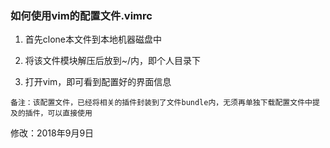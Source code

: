 
### 如何使用vim的配置文件.vimrc


1. 首先clone本文件到本地机器磁盘中

2. 将该文件模块解压后放到~/内，即个人目录下

3. 打开vim，即可看到配置好的界面信息


```
备注：该配置文件，已经将相关的插件封装到了文件bundle内，无须再单独下载配置文件中提及的插件，可以直接使用
```


修改：2018年9月9日   
